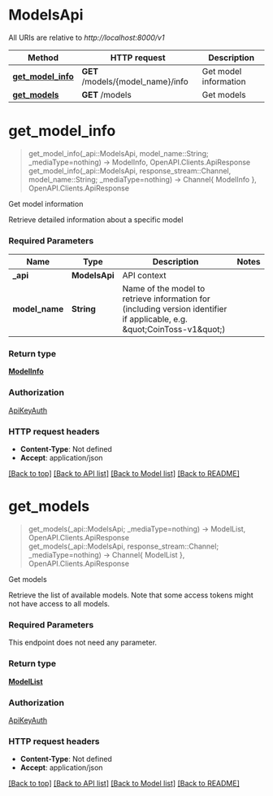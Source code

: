 # ModelsApi

All URIs are relative to *http://localhost:8000/v1*

Method | HTTP request | Description
------------- | ------------- | -------------
[**get_model_info**](ModelsApi.md#get_model_info) | **GET** /models/{model_name}/info | Get model information
[**get_models**](ModelsApi.md#get_models) | **GET** /models | Get models


# **get_model_info**
> get_model_info(_api::ModelsApi, model_name::String; _mediaType=nothing) -> ModelInfo, OpenAPI.Clients.ApiResponse <br/>
> get_model_info(_api::ModelsApi, response_stream::Channel, model_name::String; _mediaType=nothing) -> Channel{ ModelInfo }, OpenAPI.Clients.ApiResponse

Get model information

Retrieve detailed information about a specific model

### Required Parameters

Name | Type | Description  | Notes
------------- | ------------- | ------------- | -------------
 **_api** | **ModelsApi** | API context | 
**model_name** | **String** | Name of the model to retrieve information for (including version identifier if applicable, e.g. \&quot;CoinToss-v1\&quot;) |

### Return type

[**ModelInfo**](ModelInfo.md)

### Authorization

[ApiKeyAuth](../README.md#ApiKeyAuth)

### HTTP request headers

 - **Content-Type**: Not defined
 - **Accept**: application/json

[[Back to top]](#) [[Back to API list]](../README.md#api-endpoints) [[Back to Model list]](../README.md#models) [[Back to README]](../README.md)

# **get_models**
> get_models(_api::ModelsApi; _mediaType=nothing) -> ModelList, OpenAPI.Clients.ApiResponse <br/>
> get_models(_api::ModelsApi, response_stream::Channel; _mediaType=nothing) -> Channel{ ModelList }, OpenAPI.Clients.ApiResponse

Get models

Retrieve the list of available models. Note that some access tokens might not have access to all models.

### Required Parameters
This endpoint does not need any parameter.

### Return type

[**ModelList**](ModelList.md)

### Authorization

[ApiKeyAuth](../README.md#ApiKeyAuth)

### HTTP request headers

 - **Content-Type**: Not defined
 - **Accept**: application/json

[[Back to top]](#) [[Back to API list]](../README.md#api-endpoints) [[Back to Model list]](../README.md#models) [[Back to README]](../README.md)

